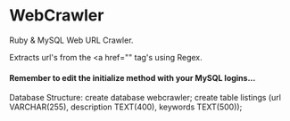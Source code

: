 # WebCrawler
Ruby &amp; MySQL Web URL Crawler. 

Extracts url's from the <a href="" tag's using Regex.
#### Remember to edit the initialize method with your MySQL logins...

Database Structure:
create database webcrawler;
create table listings (url VARCHAR(255), description TEXT(400), keywords TEXT(500));
